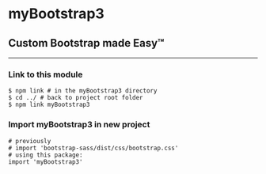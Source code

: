 # myBootstrap3

## Custom Bootstrap made Easy™
---


### Link to this module
```
$ npm link # in the myBootstrap3 directory
$ cd ../ # back to project root folder
$ npm link myBootstrap3
```

### Import myBootstrap3 in new project
```
# previously
# import 'bootstrap-sass/dist/css/bootstrap.css'
# using this package:
import 'myBootstrap3'
```